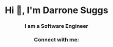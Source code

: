 <h1 align="center">Hi 👋, I'm Darrone Suggs</h1>
<h3 align="center">I am a Software Engineer</h3>

<h3 align="center">Connect with me:</h3>
<p align="left">
</p>
